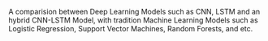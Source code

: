A comparision between Deep Learning Models such as CNN, LSTM and an hybrid CNN-LSTM Model, with tradition Machine Learning Models such as Logistic Regression, Support Vector Machines, Random Forests, and etc.
